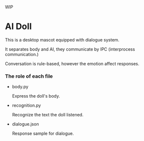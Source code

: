 WIP

# AI Doll

This is a desktop mascot equipped with dialogue system.

It separates body and AI, they communicate by IPC (interprocess communication.)

Conversation is rule-based, however the emotion affect responses.


### The role of each file

+ body.py

    Express the doll's body.

+ recognition.py

    Recognize the text the doll listened.

+ dialogue.json

    Response sample for dialogue.

